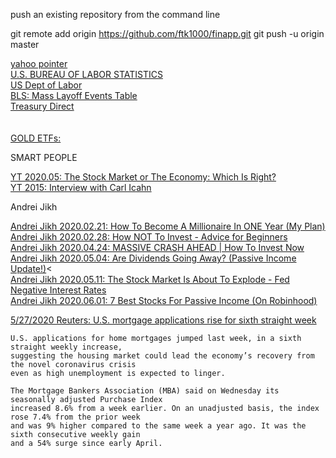 push an existing repository from the command line

  git remote add origin https://github.com/ftk1000/finapp.git
  git push -u origin master

[yahoo pointer](https://finance.yahoo.com/quotes/VOO,XOM,VDE/view/v1)<br>
[U.S. BUREAU OF LABOR STATISTICS](https://www.bls.gov/data/#productivity)<br>
[US Dept of Labor](https://search.usa.gov/search?utf8=%E2%9C%93&affiliate=www.dol.gov&query=unemployment+stats)<br>
[BLS: Mass Layoff Events Table](https://www.bls.gov/news.release/mmls.t01.htm)<br>
[Treasury Direct](https://www.treasurydirect.gov/indiv/indiv.htm)<br>
[]()<br>
[]()<br>
[GOLD ETFs: ](https://www.investopedia.com/articles/etfs/top-gold-etfs/)<br>

SMART PEOPLE

[YT 2020.05: The Stock Market or The Economy: Which Is Right?](https://youtu.be/rxwSPfWMzew)<br>
[YT 2015: Interview with Carl Icahn](https://youtu.be/GsN0WVLjpcs)<br>

Andrei Jikh 

[Andrei Jikh 2020.02.21: How To Become A Millionaire In ONE Year (My Plan)](https://www.youtube.com/watch?v=IoOgnnX_p10)<br>
[Andrei Jikh 2020.02.28: How NOT To Invest - Advice for Beginners](https://www.youtube.com/watch?v=uB6guymgX3w)<br>
[Andrei Jikh 2020.04.24:  MASSIVE CRASH AHEAD | How To Invest Now](https://www.youtube.com/watch?v=92wenJfjBDY&feature=youtu.be)<br>
[Andrei Jikh 2020.05.04: Are Dividends Going Away? (Passive Income Update!)](https://www.youtube.com/watch?v=AynS46MX3z8)<<br>
[Andrei Jikh 2020.05.11: The Stock Market Is About To Explode - Fed Negative Interest Rates](https://www.youtube.com/watch?v=NC6DTvdplOs)<br>
[Andrei Jikh 2020.06.01: 7 Best Stocks For Passive Income (On Robinhood)](https://www.youtube.com/watch?v=PUQsxWDhNyc)<br>


[5/27/2020 Reuters: U.S. mortgage applications rise for sixth straight week](https://www.reuters.com/article/us-usa-economy-housing-idUSKBN2331IX)<br>

    U.S. applications for home mortgages jumped last week, in a sixth straight weekly increase, 
    suggesting the housing market could lead the economy’s recovery from the novel coronavirus crisis 
    even as high unemployment is expected to linger.

    The Mortgage Bankers Association (MBA) said on Wednesday its seasonally adjusted Purchase Index 
    increased 8.6% from a week earlier. On an unadjusted basis, the index rose 7.4% from the prior week 
    and was 9% higher compared to the same week a year ago. It was the sixth consecutive weekly gain 
    and a 54% surge since early April.

[]()<br>
[]()<br>
[]()<br>



